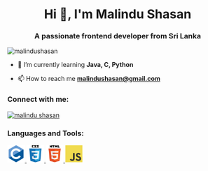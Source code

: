<h1 align="center">Hi 👋, I'm Malindu Shasan</h1>
<h3 align="center">A passionate frontend developer from Sri Lanka</h3>

<p align="left"> <img src="https://komarev.com/ghpvc/?username=malindushasan&label=Profile%20views&color=0e75b6&style=flat" alt="malindushasan" /> </p>

- 🌱 I’m currently learning **Java, C, Python**

- 📫 How to reach me **malindushasan@gmail.com**

<h3 align="left">Connect with me:</h3>
<p align="left">
<a href="https://linkedin.com/in/malindu-shasan" target="blank"><img align="center" src="https://raw.githubusercontent.com/rahuldkjain/github-profile-readme-generator/master/src/images/icons/Social/linked-in-alt.svg" alt="malindu shasan" height="30" width="40" /></a>
</p>

<h3 align="left">Languages and Tools:</h3>
<p align="left"> <a href="https://www.cprogramming.com/" target="_blank" rel="noreferrer"> <img src="https://raw.githubusercontent.com/devicons/devicon/master/icons/c/c-original.svg" alt="c" width="40" height="40"/> </a> <a href="https://www.w3schools.com/css/" target="_blank" rel="noreferrer"> <img src="https://raw.githubusercontent.com/devicons/devicon/master/icons/css3/css3-original-wordmark.svg" alt="css3" width="40" height="40"/> </a> <a href="https://www.w3.org/html/" target="_blank" rel="noreferrer"> <img src="https://raw.githubusercontent.com/devicons/devicon/master/icons/html5/html5-original-wordmark.svg" alt="html5" width="40" height="40"/> </a> <a href="https://developer.mozilla.org/en-US/docs/Web/JavaScript" target="_blank" rel="noreferrer"> <img src="https://raw.githubusercontent.com/devicons/devicon/master/icons/javascript/javascript-original.svg" alt="javascript" width="40" height="40"/> </a> </p>

